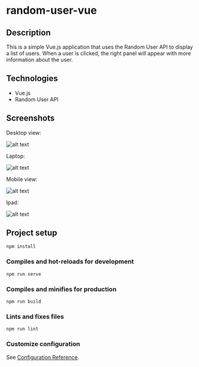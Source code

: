 # random-user-vue

## Description

This is a simple Vue.js application that uses the Random User API to display a list of users. When a user is clicked, the right panel will appear with more information about the user.

## Technologies

- Vue.js
- Random User API

## Screenshots

Desktop view:

![alt text](desktop.png)

Laptop:

![alt text](laptop.png)

Mobile view:

![alt text](mobile.png)

Ipad:

![alt text](ipad-1.png)

## Project setup

```
npm install
```

### Compiles and hot-reloads for development

```
npm run serve
```

### Compiles and minifies for production

```
npm run build
```

### Lints and fixes files

```
npm run lint
```

### Customize configuration

See [Configuration Reference](https://cli.vuejs.org/config/).
